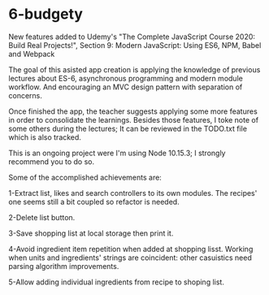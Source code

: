 # 6-budgety
New features added to Udemy's "The Complete JavaScript Course 2020: Build Real Projects!", Section 9: Modern JavaScript: Using ES6, NPM, Babel and Webpack

The goal of this asisted app creation is applying the knowledge of previous lectures about ES-6, asynchronous programming and modern module workflow. And encouraging an MVC design pattern with separation of concerns.

Once finished the app, the teacher suggests applying some more features in order to consolidate the learnings. Besides those features, I toke note of some others during the lectures; It can be reviewed in the TODO.txt file which is also tracked.

This is an ongoing project were I'm using Node 10.15.3; I strongly recommend you to do so.

Some of the accomplished achievements are:

1-Extract list, likes and search controllers to its own modules. The recipes' one  seems still a bit coupled so refactor is needed.

2-Delete list button.

3-Save shopping list at local storage then print it.

4-Avoid ingredient item repetition when added at shopping lisst. Working when units and ingredients' strings are coincident: other casuistics need parsing algorithm improvements.

5-Allow adding individual ingredients from recipe to shoping list.